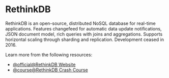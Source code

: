 # RethinkDB

RethinkDB is an open-source, distributed NoSQL database for real-time applications. Features changefeed for automatic data update notifications, JSON document model, rich queries with joins and aggregations. Supports horizontal scaling through sharding and replication. Development ceased in 2016.

Learn more from the following resources:

- [@official@RethinkDB Website](https://rethinkdb.com/)
- [@course@RethinkDB Crash Course](https://www.youtube.com/watch?v=pW3PFtchHDc)
